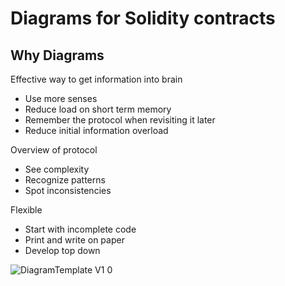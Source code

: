 # Diagrams for Solidity contracts

## Why Diagrams

Effective way to get information into brain
- Use more senses
- Reduce load on short term memory
- Remember the protocol when revisiting it later
- Reduce initial information overload

Overview of protocol
- See complexity 
- Recognize patterns 
- Spot inconsistencies

Flexible
- Start with incomplete code
- Print and write on paper
- Develop top down

![DiagramTemplate V1 0](https://github.com/gpersoon/diagrams/assets/5469459/90e54796-2bed-494c-8131-5181d337a7c4)
